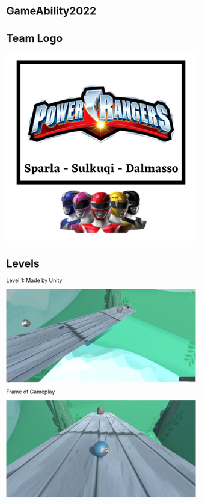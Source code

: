 # GameAbility2022
# Team Logo
![Logo](https://github.com/tommysulko/GameAbility2022/blob/main/Images/Logo.jpeg)

# Levels
Level 1: Made by Unity

![Level1_Unity](https://github.com/tommysulko/GameAbility2022/blob/main/Images/Level1_Unity.png)

Frame of Gameplay 

![Level1_GamePlay](https://github.com/tommysulko/GameAbility2022/blob/main/Images/Level1_GamePlay.png)
